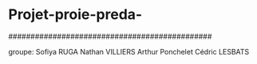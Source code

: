 # Projet-proie-preda-
##############################################

groupe: 
Sofiya RUGA 
Nathan VILLIERS 
Arthur Ponchelet 
Cédric LESBATS 
